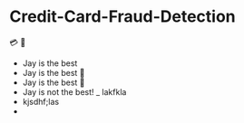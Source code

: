 # Credit-Card-Fraud-Detection

💳
💸
  - Jay is the best
  - Jay is the best 🍺
  - Jay is the best 🍻
  - Jay is not the best!
_ lakfkla
- kjsdhf;las
- 
